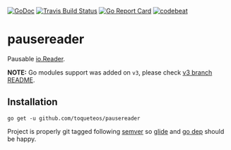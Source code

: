 [![GoDoc][godoc_img]][godoc]
[![Travis Build Status][travis_img]][travis]
[![Go Report Card][goreportcard_img]][goreportcard]
[![codebeat][codebeat_img]][codebeat]

# pausereader

Pausable [io.Reader][ioreader].

**NOTE:** Go modules support was added on `v3`, please check [v3 branch README](https://github.com/toqueteos/pausereader/blob/v3/README.md).

## Installation

```
go get -u github.com/toqueteos/pausereader
```

Project is properly git tagged following [semver][semver] so [glide][glide] and [go dep][go_dep] should be happy.

[godoc_img]: https://godoc.org/github.com/toqueteos/pausereader?status.svg
[godoc]: http://godoc.org/github.com/toqueteos/pausereader
[travis_img]: https://travis-ci.org/toqueteos/pausereader.svg?branch=master
[travis]: https://travis-ci.org/toqueteos/pausereader
[goreportcard_img]: https://goreportcard.com/badge/github.com/toqueteos/pausereader
[goreportcard]: https://goreportcard.com/report/github.com/toqueteos/pausereader
[codebeat_img]: https://codebeat.co/badges/4120eb91-6688-4b9b-9d93-df279a6ebd7f
[codebeat]: https://codebeat.co/projects/github-com-toqueteos-pausereader
[ioreader]: https://golang.org/pkg/io/#Reader
[semver]: http://semver.org/
[glide]: https://glide.sh/
[go_dep]: https://github.com/golang/dep

